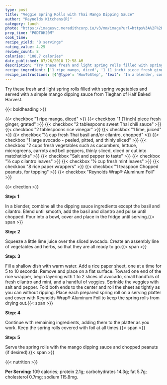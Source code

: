 ```yaml
---
type: post
title: "Veggie Spring Rolls with Thai Mango Dipping Sauce"
author: "Reynolds Kitchens(R)"
category: lunch
photo: "https://imagesvc.meredithcorp.io/v3/mm/image?url=https%3A%2F%2Fimages.media-allrecipes.com%2Fuserphotos%2F3457399.jpg"
prep_time: "P0DT0H20M"
cook_time: 
recipe_yield: "8 servings"
rating_value: 4.25
review_count: 8
calories: "108.7 calories"
date_published: 07/26/2018 12:58 AM
description: "Try these fresh and light spring rolls filled with spring vegetables and served with a simple mango dipping sauce from Tieghan of Half Baked Harvest."
recipe_ingredient: ['1 ripe mango, diced', '1 (1 inch) piece fresh ginger, grated', '2 tablespoons sweet Thai chili sauce', '2 tablespoons rice vinegar', '1 lime, juiced', '½ cup fresh Thai basil and/or cilantro, chopped', '1 large avocado - peeled, pitted, and thinly sliced', '2 cups fresh vegetables such as cucumbers, lettuce, microgreens, carrots and bell peppers, thinly sliced, diced or cut into matchsticks', 'Salt and pepper to taste', '½ cup cilantro leaves', '½ cup fresh mint leaves', '8 rice paper wrappers', '1 teaspoon Chopped peanuts, for topping', 'Reynolds Wrap® Aluminum Foil']
recipe_instructions: [{'@type': 'HowToStep', 'text': 'In a blender, combine all the dipping sauce ingredients except the basil and cilantro. Blend until smooth, add the basil and cilantro and pulse until chopped. Pour into a bowl, cover and place in the fridge until serving.\n'}, {'@type': 'HowToStep', 'text': 'Squeeze a little lime juice over the sliced avocado. Create an assembly line of vegetables and herbs, so that they are all ready to go.\n'}, {'@type': 'HowToStep', 'text': 'Fill a shallow dish with warm water. Add a rice paper sheet, one at a time for 5 to 10 seconds. Remove and place on a flat surface. Toward one end of the rice wrapper, begin layering with 1 to 2 slices of avocado, small handfuls of fresh cilantro and mint, and a handful of veggies. Sprinkle the veggies with salt and pepper. Fold both ends to the center and roll the sheet as tightly as you can without ripping. Place each prepared spring roll on a serving platter and cover with Reynolds Wrap&reg; Aluminum Foil to keep the spring rolls from drying out.\n'}, {'@type': 'HowToStep', 'text': 'Continue with remaining ingredients, adding them to the platter as you work. Keep the spring rolls covered with foil at all times.\n'}, {'@type': 'HowToStep', 'text': 'Serve the spring rolls with the mango dipping sauce and chopped peanuts (if desired).\n'}]
---
```


Try these fresh and light spring rolls filled with spring vegetables and served with a simple mango dipping sauce from Tieghan of Half Baked Harvest. 

{{< boldheading >}}

{{< checkbox "1  ripe mango, diced" >}}
{{< checkbox "1 (1 inch) piece fresh ginger, grated" >}}
{{< checkbox "2 tablespoons sweet Thai chili sauce" >}}
{{< checkbox "2 tablespoons rice vinegar" >}}
{{< checkbox "1  lime, juiced" >}}
{{< checkbox "½ cup fresh Thai basil and/or cilantro, chopped" >}}
{{< checkbox "1 large avocado - peeled, pitted, and thinly sliced" >}}
{{< checkbox "2 cups fresh vegetables such as cucumbers, lettuce, microgreens, carrots and bell peppers, thinly sliced, diced or cut into matchsticks" >}}
{{< checkbox "Salt and pepper to taste" >}}
{{< checkbox "½ cup cilantro leaves" >}}
{{< checkbox "½ cup fresh mint leaves" >}}
{{< checkbox "8  rice paper wrappers" >}}
{{< checkbox "1 teaspoon Chopped peanuts, for topping" >}}
{{< checkbox "Reynolds Wrap® Aluminum Foil" >}}


{{< direction >}}

**Step: 1**

In a blender, combine all the dipping sauce ingredients except the basil and cilantro. Blend until smooth, add the basil and cilantro and pulse until chopped. Pour into a bowl, cover and place in the fridge until serving.{{< span >}}

**Step: 2**

Squeeze a little lime juice over the sliced avocado. Create an assembly line of vegetables and herbs, so that they are all ready to go.{{< span >}}

**Step: 3**

Fill a shallow dish with warm water. Add a rice paper sheet, one at a time for 5 to 10 seconds. Remove and place on a flat surface. Toward one end of the rice wrapper, begin layering with 1 to 2 slices of avocado, small handfuls of fresh cilantro and mint, and a handful of veggies. Sprinkle the veggies with salt and pepper. Fold both ends to the center and roll the sheet as tightly as you can without ripping. Place each prepared spring roll on a serving platter and cover with Reynolds Wrap® Aluminum Foil to keep the spring rolls from drying out.{{< span >}}

**Step: 4**

Continue with remaining ingredients, adding them to the platter as you work. Keep the spring rolls covered with foil at all times.{{< span >}}

**Step: 5**

Serve the spring rolls with the mango dipping sauce and chopped peanuts (if desired).{{< span >}}

{{< nutrition >}}

**Per Serving:** 109 calories; protein 2.1g; carbohydrates 14.3g; fat 5.7g; cholesterol 0.7mg; sodium 115.8mg.